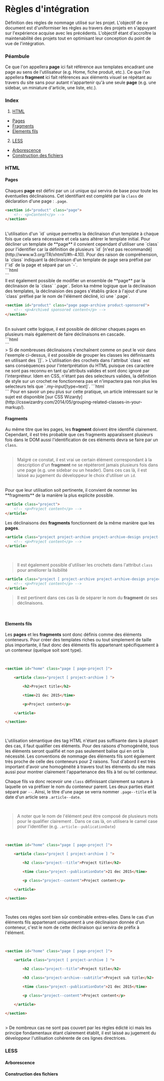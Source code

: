 # Règles d'intégration
Définition des règles de nommage utilisé sur les projet. L'objectif de ce document est d'uniformiser les règles au travers des projets en s'appuyant sur l'expérience acquise avec les précédents.
L'objectif étant d'accroître la maintenabilité des projets tout en optimisant leur conception du point de vue de l'intégration.

### Péambule

Ce que l'on appellera **page** ici fait référence aux templates encadrant une page au sens de l'utilisateur (e.g. Home, fiche produit, etc.).
Ce que l'on appellera **fragment** ici fait références aux éléments visuel se répétant au travers du site sans pour autant n'appartenir qu'à une seule **page** (e.g. une sidebar, un miniature d'article, une liste, etc.).

### Index

 1. [HTML](#html)
  - [Pages](#pages)
  - [Fragments](#fragments)
  - [Elements fils](#elements-fils)
 2. [LESS](#html)
  - [Arborescence](#arborescence)
  - [Construction des fichiers](#construction-des-fichiers)

### HTML

#### Pages


Chaques **page** est défini par un `id` unique qui servira de base pour toute les éventuelles déclinaisons. Cet identifiant est complété par la `class` de déclaration d'une page : `.page`.
<br>
```html
<section id="product" class="page">
    <!-- <p>Content</p> -->
</section>
```
<br>
L'utilisation d'un `id` unique permettra la déclinaison d'un template à chaque fois que cela sera nécessaire et cela sans altérer le template initial. Pour décliner un template de **page** il convient cependant d'utiliser une `class` pour l'identifier car la définition de plusieurs `id` [n'est pas recommandé](http://www.w3.org/TR/xhtml1/#h-4.10).
Pour des raison de compréhension, la `class` indiquant la déclinaison d'un template de page sera préfixé par l'`id` de la page et séparé par un `-`.
<br>
```html
<section id="product" class="page product-sponsored">
    <!-- <p>Sponsored content</p> -->
</section>
```
<br>
Il est également possible de modifier un ensemble de **page** par la déclinaison de la `class` `.page`. Selon ka même logique que la déclinaison des templates, la déclinaision des pages s'établis grâce à l'ajout d'une `class` préfixé par le nom de l'élément décliné, ici une `.page`.

```html
<section id="product" class="page page-archive product-sponsored">
    <!-- <p>Archived sponsored content</p> -->
</section>
```
<br>
En suivant cette logique, il est possible de délciner chaques pages en plusieurs mais également de faire déclinaisons en cascade.
<br>
```html
<section id="product" class="page page-archive page-archive-2015 page-archive-2015-article  product-sponsored product-sponsored-dior product-sponsored-dior-shoe">
    <!-- <p>Content</p> -->
</section>
```
<br>
> Si de nombreuses déclinaisons s'enchaînent comme on peut le voir dans l'exemple ci-dessus, il est possible de grouper les classes les définissants en utilisant des `[]`.
> L'utilisation des crochets dans l'attribut `class` est sans conséquences pour l'intertprétation du HTML puisque ces caractère ne sont pas reconnu en tant qu'attributs valides et sont donc ignoré par l'interpréteur. Idem en CSS, n'étant pas des selecteurs valides, la définition de style sur un crochet ne fonctionnera pas et n'impactera pas non plus les selecteurs tels que `.my-input[type=text]`.
```html
<section id="product" class="[ page page-archive page-archive-2015 page-archive-2015-article ] [ product-sponsored product-sponsored-dior product-sponsored-dior-shoe ]">
    <!-- <p>Content</p> -->
</section>
```
Pour en savoir un peu plus sur cette pratique, un article intéressant sur le sujet est disponible [sur CSS Wizardy](http://csswizardry.com/2014/05/grouping-related-classes-in-your-markup/).

<br>

#### Fragments

Au même titre que les pages, les **fragment** doivent être identifié clairement. Cependant, il est très probable que ces fragments apparaîssent plusieurs fois dans le DOM aussi l'identification de ces éléments devra se faire par un `class`.
<br><br>
> Malgré ce constat, il est vrai ue certain élément correspondant à la description d'un **fragment** ne se répèteront jamais plusieurs fois dans une page (e.g. une sidebar ou un header). Dans ces cas là, il est laissé au jugement du développeur le choix d'utiliser un `id`.

<br>
Pour que leur utilisation soit pertinente, il convient de nommer les **fragments** de la manière la plus explicite possible.


```html
<article class="project">
    <!-- <p>Project content</p> -->
</article>
```

Les déclinaisons des **fragments** fonctionnent de la même manière que les **pages**.


```html
<article class="project project-archive project-archive-design project-archive-design-external">
    <!-- <p>Project content</p> -->
</article>
```

<br>

> Il est également possible d'utiliser les crochets dans l'attribut `class` pour améliorer la lisibilité
```html
<article class="project [ project-archive project-archive-design project-archive-design-external ] ">
    <!-- <p>Project content</p> -->
</article>
```
> Il est pertinent dans ces cas là de séparer le nom du **fragment** de ses déclinaisons.

<br>

#### Elements fils

Les **pages** et les **fragments** sont donc définis comme des éléments conteneurs. Pour créer des templates riches ou tout simplement de taille plus importante, il faut donc des éléments fils appartenant spécifiquement à un conteneur (quelque soit sont type).

<br>

```html
<section id="home" class="page [ page-project ]">

	<article class="project [ project-archive ] ">

		<h2>Project title</h2>

		<time>21 dec 2015</time>

		<p>Project content</p>

	</article>

</section>
```

<br>

L'utilisation sémantique des tag HTML n'étant pas suffisante dans la plupart des cas, il faut qualifier ces éléments. Pour des raisons d'homogénéité, tous les éléments seront qualifié et non pas seulement balise qui en ont la nécessité. Les conventions de nommage des éléments fils sont également très proche de celle des conteneurs pour 2 raisons. Tout d'abord il est très important d'avoir une homogénéité à travers tout les éléments du site mais aussi pour montrer clairement l'appartenance des fils à tel ou tel conteneur.

Chaque fils va donc recevoir une `class` définissant clairement sa nature à laquelle on va préfixer le nom du conteneur parent. Les deux parties étant séparé par `--`. Ainsi, le titre d'une page se verra nommer `.page--title` et la date d'un article sera `.article--date`.

<br>

> A noter que le nom de l'élément peut être composé de plusieurs mots pour le qualifier clairement . Dans ce cas là, on utilisera le camel case pour l'identifier (e.g. `.article--publicationDate`)

<br>



```html
<section id="home" class="page [ page-project ]">

	<article class="project [ project-archive ] ">

		<h2 class="project--title">Project title</h2>

		<time class="project--publicationDate">21 dec 2015</time>

		<p class="project--content">Project content</p>

	</article>

</section>
```

<br>

Toutes ces règles sont bien sûr combinable entres-elles. Dans le cas d'un éléments fils appartenant uniquement à une déclinaison donnée d'un conteneur, c'est le nom de cette déclinaison qui servira de préfix à l'élément.

<br>

```html
<section id="home" class="page [ page-project ]">

	<article class="project [ project-archive ] ">

		<h2 class="project--title">Project title</h2>

		<h3 class="project-archive--subtitle">Project sub title</h2>

		<time class="project--publicationDate">21 dec 2015</time>

		<p class="project--content">Project content</p>

	</article>

</section>
```
<br>
> De nombreux cas ne sont pas couvert par les règles édicté ici mais les principe fondamentaux étant clairement établit, il est laissé au jugement du développeur l'utilisation cohérente de ces lignes directrices.

### LESS

#### Arborescence
#### Construction des fichiers





















